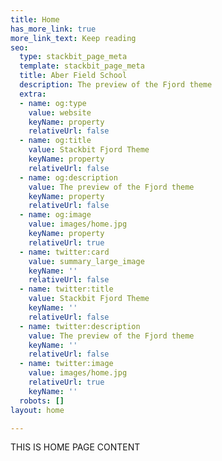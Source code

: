 ```yaml
---
title: Home
has_more_link: true
more_link_text: Keep reading
seo:
  type: stackbit_page_meta
  template: stackbit_page_meta
  title: Aber Field School
  description: The preview of the Fjord theme
  extra:
  - name: og:type
    value: website
    keyName: property
    relativeUrl: false
  - name: og:title
    value: Stackbit Fjord Theme
    keyName: property
    relativeUrl: false
  - name: og:description
    value: The preview of the Fjord theme
    keyName: property
    relativeUrl: false
  - name: og:image
    value: images/home.jpg
    keyName: property
    relativeUrl: true
  - name: twitter:card
    value: summary_large_image
    keyName: ''
    relativeUrl: false
  - name: twitter:title
    value: Stackbit Fjord Theme
    keyName: ''
    relativeUrl: false
  - name: twitter:description
    value: The preview of the Fjord theme
    keyName: ''
    relativeUrl: false
  - name: twitter:image
    value: images/home.jpg
    relativeUrl: true
    keyName: ''
  robots: []
layout: home

---
```

THIS IS HOME PAGE CONTENT